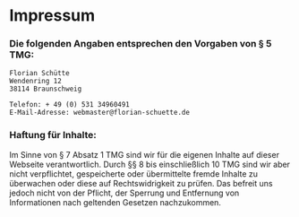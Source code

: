 # Impressum

### Die folgenden Angaben entsprechen den Vorgaben von § 5 TMG:

```
Florian Schütte	
Wendenring 12
38114 Braunschweig

Telefon: + 49 (0) 531 34960491
E-Mail-Adresse: webmaster@florian-schuette.de
```

### Haftung für Inhalte:

Im Sinne von § 7 Absatz 1 TMG sind wir für die eigenen Inhalte auf dieser Webseite verantwortlich. Durch §§ 8 bis einschließlich 10 TMG sind wir aber nicht verpflichtet, gespeicherte oder übermittelte fremde Inhalte zu überwachen oder diese auf Rechtswidrigkeit zu prüfen. Das befreit uns jedoch nicht von der Pflicht, der Sperrung und Entfernung von Informationen nach geltenden Gesetzen nachzukommen.